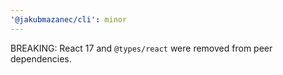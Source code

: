 ```yaml
---
'@jakubmazanec/cli': minor
---
```


BREAKING: React 17 and `@types/react` were removed from peer dependencies.
